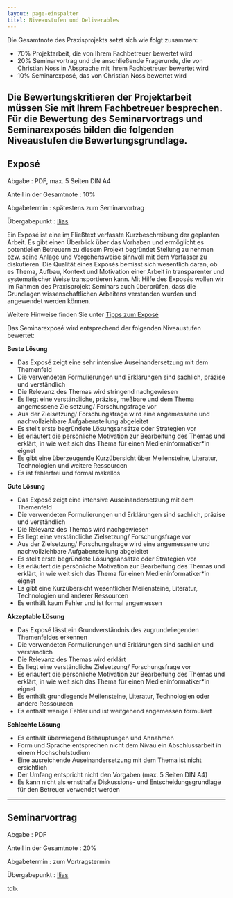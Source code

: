 ```yaml
---
layout: page-einspalter
titel: Niveaustufen und Deliverables
---
```


Die Gesamtnote des Praxisprojekts setzt sich wie folgt zusammen:

- 70% Projektarbeit, die von Ihrem Fachbetreuer bewertet wird
- 20% Seminarvortrag und die anschließende Fragerunde, die von Christian Noss in Absprache mit Ihrem Fachbetreuer bewertet wird
- 10% Seminarexposé, das von Christian Noss bewertet wird

Die Bewertungskritieren der Projektarbeit müssen Sie mit Ihrem Fachbetreuer besprechen. Für die Bewertung des Seminarvortrags und Seminarexposés bilden die folgenden Niveaustufen die Bewertungsgrundlage.
------

## Exposé

Abgabe
: PDF, max. 5 Seiten DIN A4

Anteil in der Gesamtnote
: 10%

Abgabetermin
: spätestens zum Seminarvortrag

Übergabepunkt
: [Ilias](https://ilias.th-koeln.de/ilias.php?ref_id=1169587&cmd=frameset&cmdClass=ilrepositorygui&cmdNode=u0&baseClass=ilrepositorygui)

Ein Exposé ist eine im Fließtext verfasste Kurzbeschreibung der geplanten Arbeit. Es gibt einen Überblick über das Vorhaben und ermöglicht es potentiellen Betreuern zu diesem Projekt begründet Stellung zu nehmen bzw. seine Anlage und
Vorgehensweise sinnvoll mit dem Verfasser zu diskutieren. Die Qualität eines Exposés bemisst sich wesentlich daran, ob es Thema, Aufbau, Kontext und Motivation einer Arbeit in transparenter und systematischer Weise transportieren kann. Mit Hilfe des Exposés wollen wir im Rahmen des Praxisprojekt Seminars auch überprüfen, dass die Grundlagen wissenschaftlichen Arbeitens verstanden wurden und angewendet werden können.

Weitere Hinweise finden Sie unter [Tipps zum Exposé](../tipps-zum-expose/)

Das Seminarexposé wird entsprechend der folgenden Niveaustufen bewertet:

**Beste Lösung**
- Das Exposé zeigt eine sehr intensive Auseinandersetzung mit dem Themenfeld 
- Die verwendeten Formulierungen und Erklärungen sind sachlich, präzise und verständlich
- Die Relevanz des Themas wird stringend nachgewiesen
- Es liegt eine verständliche, präzise, meßbare und dem Thema angemessene Zielsetzung/ Forschungsfrage vor
- Aus der Zielsetzung/ Forschungsfrage wird eine angemessene und nachvollziehbare Aufgabenstellung abgeleitet
- Es stellt erste begründete Lösungsansätze oder Strategien vor
- Es erläutert die persönliche Motivation zur Bearbeitung des Themas und erklärt, in wie weit sich das Thema für einen Medieninformatiker*in eignet
- Es gibt eine überzeugende Kurzübersicht über Meilensteine, Literatur, Technologien und weitere Ressourcen
- Es ist fehlerfrei und formal makellos

**Gute Lösung**
- Das Exposé zeigt eine intensive Auseinandersetzung mit dem Themenfeld 
- Die verwendeten Formulierungen und Erklärungen sind sachlich, präzise und verständlich
- Die Relevanz des Themas wird nachgewiesen
- Es liegt eine verständliche Zielsetzung/ Forschungsfrage vor
- Aus der Zielsetzung/ Forschungsfrage wird eine angemessene und nachvollziehbare Aufgabenstellung abgeleitet
- Es stellt erste begründete Lösungsansätze oder Strategien vor
- Es erläutert die persönliche Motivation zur Bearbeitung des Themas und erklärt, in wie weit sich das Thema für einen Medieninformatiker*in eignet
- Es gibt eine Kurzübersicht wesentlicher Meilensteine, Literatur, Technologien und anderer Ressourcen
- Es enthält kaum Fehler und ist formal angemessen

**Akzeptable Lösung**
- Das Exposé lässt ein Grundverständnis des zugrundeliegenden Themenfeldes erkennen
- Die verwendeten Formulierungen und Erklärungen sind sachlich und verständlich
- Die Relevanz des Themas wird erklärt
- Es liegt eine verständliche Zielsetzung/ Forschungsfrage vor
- Es erläutert die persönliche Motivation zur Bearbeitung des Themas und erklärt, in wie weit sich das Thema für einen Medieninformatiker*in eignet
- Es enthält grundlegende Meilensteine, Literatur, Technologien oder andere Ressourcen
- Es enthält wenige Fehler und ist weitgehend angemessen formuliert

**Schlechte Lösung**
- Es enthält überwiegend Behauptungen und Annahmen
- Form und Sprache entsprechen nicht dem Nivau ein Abschlussarbeit in einem Hochschulstudium
- Eine ausreichende Auseinandersetzung mit dem Thema ist nicht ersichtlich
- Der Umfang entspricht nicht den Vorgaben (max. 5 Seiten DIN A4)
- Es kann nicht als ernsthafte Diskussions- und Entscheidungsgrundlage für den Betreuer verwendet werden

--- 

## Seminarvortrag

Abgabe
: PDF

Anteil in der Gesamtnote
: 20%

Abgabetermin
: zum Vortragstermin

Übergabepunkt
: [Ilias](https://ilias.th-koeln.de/ilias.php?ref_id=1169587&cmd=frameset&cmdClass=ilrepositorygui&cmdNode=u0&baseClass=ilrepositorygui)

tdb.
